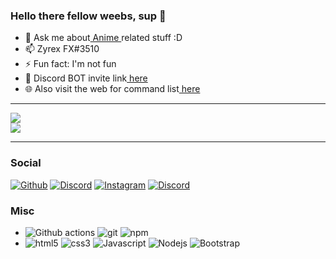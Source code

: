 <h3>Hello there fellow weebs, sup 👋</h3>

<ul>
    <li>💬 Ask me about<a href="https://myanimelist.net/profile/ZyrexFX" target="_blank" > Anime </a>related stuff :D</li>
    <li>📫 Zyrex FX#3510</li>
    <li>⚡ Fun fact: I'm not fun</li>
    <li>🤖 Discord BOT invite link<a href="https://discord.com/oauth2/authorize?client_id=753589173486616749&scope=bot&permissions=36891718" target="_blank"> here</a></li>
    <li>🌐 Also visit the web for command list<a href="https://zyrexfx.github.io/MeguWeb/" target="_blank"> here</a> </li>
</ul>

<hr>

<p>
    <img src="https://i.imgur.com/KEfMEAu.gif"></img>
    <br>
    <img src="https://discord.c99.nl/widget/theme-2/373404212748484608.png">
    </img>
</p>

<hr>

<h3>Social</h3>
<p>
<a href="https://github.com/ZyrexFX" target="_blank"><img alt="Github" src="https://img.shields.io/badge/GitHub-%2312100E.svg?style=for-the-badge&logo=Github&logoColor=white&style=flat" /></a>
<a href="https://discord.gg/wZzCmv4" target="_blank"><img alt="Discord" src="https://img.shields.io/badge/-Discord-7289DA?style=for-the-badge&logo=discord&logoColor=white&style=flat" /></a>
<a href="https://www.instagram.com/zyrexfx_/" target="_blank"><img alt="Instagram" src="https://img.shields.io/badge/-instagram-E4405F?style=for-the-badge&logo=instagram&logoColor=white&style=flat" /></a>
<a href="https://www.youtube.com/c/ZyrexFX" target="_blank"><img alt="Discord" src="https://img.shields.io/badge/-YouTube-f10707?style=for-the-badge&logo=youtube&logoColor=white&style=flat" /></a>
</p>

<h3>Misc</h3>

<ul>
  <li><img alt="Github actions" src="https://img.shields.io/badge/-Github_Actions-2088FF?style=flat-square&logo=github-actions&logoColor=white&style=plastic"/>
  <img alt="git" src="https://img.shields.io/badge/-Git-F05032?style=flat-square&logo=git&logoColor=white&style=plastic"/>
  <img alt="npm" src="https://img.shields.io/badge/-NPM-CB3837?style=flat-square&logo=npm&logoColor=white&style=plastic"/></li>
  <li><img alt="html5" src="https://img.shields.io/badge/-HTML5-E34F26?style=flat-square&logo=html5&logoColor=white&style=plastic"/>
  <img alt="css3" src="https://img.shields.io/badge/-CSS3-1572B6?style=flat-square&logo=css3&logoColor=white&style=plastic"/>
  <img alt="Javascript" src="https://img.shields.io/badge/-Javascript-f1c40f?style=flat-square&logo=Javascript&logoColor=white&style=plastic"/>
  <img alt="Nodejs" src="https://img.shields.io/badge/-Nodejs-43853d?style=flat-square&logo=Node.js&logoColor=white&style=plastic"/>
  <img alt="Bootstrap" src="https://img.shields.io/badge/-Bootstrap-007396?style=flat-square&logo=Bootstrap&logoColor=white&style=plastic"/></li>
</ul>

